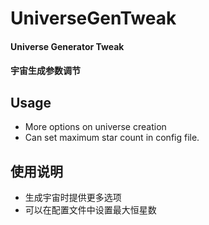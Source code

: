 # UniverseGenTweak

#### Universe Generator Tweak
#### 宇宙生成参数调节

## Usage
* More options on universe creation
* Can set maximum star count in config file.

## 使用说明
* 生成宇宙时提供更多选项
* 可以在配置文件中设置最大恒星数
